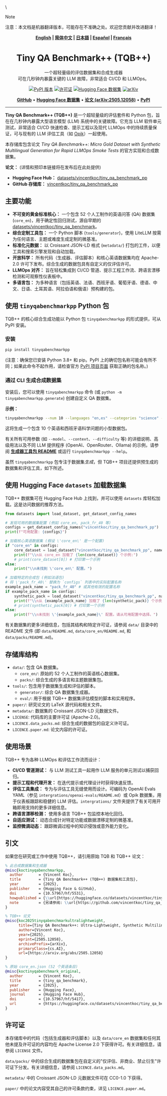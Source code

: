 \
> [!NOTE]
> 注意：本文档是机器翻译版本，可能存在不准确之处。欢迎您贡献并改进翻译！

<!-- SPDX-License-Identifier: Apache-2.0 OR CC BY 4.0 OR other -->
<div align="center"><b><a href="README.md">English</a> | <a href="README_zh.md">简体中文</a> | <a href="README_ja.md">日本語</a> | <a href="README_es.md">Español</a> | <a href="README_fr.md">Français</a></b></div>

<h1 align="center" style="border: none">
    <div style="border: none">
        <!-- 如果您有徽标，可以在此处添加。例如：
        <a href="YOUR_PROJECT_LINK"><picture>
            <source media="(prefers-color-scheme: dark)" srcset="PATH_TO_DARK_LOGO.svg">
            <source media="(prefers-color-scheme: light)" srcset="PATH_TO_LIGHT_LOGO.svg">
            <img alt="项目徽标" src="PATH_TO_LIGHT_LOGO.svg" width="200" />
        </picture></a>
        <br>
        -->
        Tiny QA Benchmark++ (TQB++)
    </div>
</h1>

<p align="center">
一个超轻量级的评估数据集和合成生成器 <br>可在几秒钟内暴露关键的 LLM 故障，非常适合 CI/CD 和 LLMOps。
</p>

<div align="center">
    <a href="https://pypi.org/project/tinyqabenchmarkpp/"><img alt="PyPI 版本" src="https://img.shields.io/pypi/v/tinyqabenchmarkpp"></a>
    <a href="https://github.com/vincentkoc/tiny_qa_benchmark_pp/blob/main/LICENSE"><img alt="许可证" src="https://img.shields.io/badge/Apache-2.0-green"></a>
    <a href="https://huggingface.co/datasets/vincentkoc/tiny_qa_benchmark_pp"><img alt="Hugging Face 数据集" src="https://img.shields.io/badge/🤗%20Dataset-Tiny%20QA%20Benchmark%2B%2B-blue"></a>
    <a href="https://arxiv.org/abs/2505.12058"><img alt="arXiv" src="https://img.shields.io/badge/arXiv-2505.12058-b31b1b.svg"></a>
    <!-- 如果您配置了 CI，请考虑添加 GitHub Actions 工作流徽章 -->
    <!-- 例如：<a href="YOUR_WORKFLOW_LINK"><img alt="构建状态" src="YOUR_WORKFLOW_BADGE_SVG_LINK"></a> -->
</div>

<p align="center">
    <a href="https://github.com/vincentkoc/tiny_qa_benchmark_pp"><b>GitHub</b></a> •
    <a href="https://huggingface.co/datasets/vincentkoc/tiny_qa_benchmark_pp"><b>Hugging Face 数据集</b></a> •
    <a href="https://arxiv.org/abs/2505.12058"><b>论文 (arXiv:2505.12058)</b></a> •
    <a href="https://pypi.org/project/tinyqabenchmarkpp/"><b>PyPI</b></a>
</p>

<hr>
<!-- 可选：如果您有项目缩略图，可以在此处添加 -->
<!-- <p align="center"><img alt="TQB++ 缩略图" src="path/to/your/thumbnail.png" width="700"></p> -->

**Tiny QA Benchmark++ (TQB++)** 是一个超轻量级的评估套件和 Python 包，旨在在几秒钟内暴露大型语言模型 (LLM) 系统中的关键故障。它充当 LLM 软件单元测试，非常适合 CI/CD 快速检查、提示工程以及现代 LLMOps 中的持续质量保证，可与现有的 LLM 评估工具（如 [Opik](https://github.com/comet-ml/opik/)）一起使用。

本存储库包含论文 *Tiny QA Benchmark++: Micro Gold Dataset with Synthetic Multilingual Generation for Rapid LLMOps Smoke Tests* 的官方实现和合成数据集。

**论文：** (详情和预印本链接将在发布后在此处提供)

- **Hugging Face Hub：** [datasets/vincentkoc/tiny_qa_benchmark_pp](https://huggingface.co/datasets/vincentkoc/tiny_qa_benchmark_pp)
- **GitHub 存储库：** [vincentkoc/tiny_qa_benchmark_pp](https://github.com/vincentkoc/tiny_qa_benchmark_pp)

## 主要功能

*   **不可变的黄金标准核心：** 一个包含 52 个人工制作的英语问答 (QA) 数据集 (`core_en`)，用于确定性回归测试，源自早期的 [datasets/vincentkoc/tiny_qa_benchmark](https://huggingface.co/datasets/vincentkoc/tiny_qa_benchmark)。
*   **综合定制工具包：** 一个 Python 脚本 (`tools/generator`)，使用 LiteLLM 按需为任何语言、主题或难度生成定制的微基准。
*   **标准化元数据：** 以 Croissant JSON-LD 格式 (`metadata/`) 打包的工件，以便工具和搜索引擎发现和自动加载。
*   **开放科学：** 所有代码（生成器、评估脚本）和核心英语数据集均在 Apache-2.0 许可下发布。综合生成的数据包具有自定义的仅评估许可。
*   **LLMOps 对齐：** 旨在轻松集成到 CI/CD 管道、提示工程工作流、跨语言漂移检测和可观察性仪表板中。
*   **多语言包：** 为多种语言（包括英语、法语、西班牙语、葡萄牙语、德语、中文、日语、土耳其语、阿拉伯语和俄语）预构建的包。

## 使用 `tinyqabenchmarkpp` Python 包

TQB++ 的核心综合生成功能以 Python 包 `tinyqabenchmarkpp` 的形式提供，可从 PyPI 安装。

### 安装

```bash
pip install tinyqabenchmarkpp
```

(注意：确保您已安装 Python 3.8+ 和 pip。PyPI 上的确切包名称可能会有所不同；如果此命令不起作用，请检查官方 [PyPI 项目页面](https://pypi.org/project/tinyqabenchmarkpp/) 获取正确的包名称。)

### 通过 CLI 生成合成数据集

安装后，您可以使用 `tinyqabenchmarkpp` 命令 (或 `python -m tinyqabenchmarkpp.generate`) 创建自定义 QA 数据集。

**示例：**
```bash
tinyqabenchmarkpp --num 10 --languages "en,es" --categories "science" --output-file "./science_pack.jsonl"
```

这将生成一个包含 10 个英语和西班牙语科学问题的小型数据包。

有关所有可用参数 (如 `--model`、`--context`、`--difficulty` 等) 的详细说明、高级用法以及不同 LLM 提供程序 (OpenAI、OpenRouter、Ollama) 的示例，请参阅 **[生成器工具包 README](tools/generator/README.md)** 或运行 `tinyqabenchmarkpp --help`。

虽然 `tinyqabenchmarkpp` 包专注于数据集*生成*，但 TQB++ 项目还提供预生成的数据集和评估工具，如下所述。

## 使用 Hugging Face `datasets` 加载数据集

TQB++ 数据集可在 Hugging Face Hub 上找到，并可以使用 `datasets` 库轻松加载。这是访问数据的推荐方法。

```python
from datasets import load_dataset, get_dataset_config_names

# 发现可用的数据集配置 (例如 core_en, pack_fr_40 等)
configs = get_dataset_config_names("vincentkoc/tiny_qa_benchmark_pp")
print(f"可用配置: {configs}")

# 加载核心英语数据集 (假设 \'core_en\' 是一个配置)
if "core_en" in configs:
    core_dataset = load_dataset("vincentkoc/tiny_qa_benchmark_pp", name="core_en", split="train")
    print(f"\\n从 core_en 加载了 {len(core_dataset)} 个示例:")
    # print(core_dataset[0]) # 打印第一个示例
else:
    print("\\n未找到 \'core_en\' 配置。")

# 加载特定的合成包 (例如法语包)
# 将 \'pack_fr_40\' 替换为 `configs` 列表中的实际配置名称
example_pack_name = "pack_fr_40" # 或其他有效的配置名称
if example_pack_name in configs:
    synthetic_pack = load_dataset("vincentkoc/tiny_qa_benchmark_pp", name=example_pack_name, split="train")
    print(f"\\n从 {example_pack_name} 加载了 {len(synthetic_pack)} 个示例:")
    # print(synthetic_pack[0]) # 打印第一个示例
else:
    print(f"\\n未找到 \'{example_pack_name}\' 配置。请从可用配置中选择。")

```

有关数据集的更多详细信息，包括其结构和特定许可证，请参阅 `data/` 目录中的 README 文件 (即 `data/README.md`, `data/core_en/README.md`, 和 `data/packs/README.md`)。

## 存储库结构

*   `data/`: 包含 QA 数据集。
    *   `core_en/`: 原始的 52 个人工制作的英语核心数据集。
    *   `packs/`: 综合生成的多语言和主题数据集包。
*   `tools/`: 包含用于数据集生成和评估的脚本。
    *   `generator/`: 综合 QA 数据集生成器。
    *   `eval/`: 用于根据 TQB++ 数据集评估模型的脚本和实用程序。
*   `paper/`: 研究论文的 LaTeX 源代码和相关文件。
*   `metadata/`: 数据集的 Croissant JSON-LD 元数据文件。
*   `LICENSE`: 代码库的主要许可证 (Apache-2.0)。
*   `LICENCE.data_packs.md`: 综合生成的数据包的自定义许可证。
*   `LICENCE.paper.md`: 论文内容的许可证。

## 使用场景

TQB++ 专为各种 LLMOps 和评估工作流而设计：

*   **CI/CD 管道测试：** 与 LLM 测试工具一起用作 LLM 服务的单元测试以捕获回归。
*   **提示工程和代理开发：** 在迭代提示或代理设计时获得快速反馈。
*   **评估工具集成：** 专为与评估工具无缝使用而设计。可编码为 OpenAI Evals YAML（参见 `intergrations/openai-evals/README.md`）或 Opik 数据集，用于仪表板跟踪和稳健的 LLM 评估。`intergrations/` 文件夹提供了有关可用开箱即用支持的更多详细信息。
*   **跨语言漂移检测：** 使用多语言 TQB++ 包监控本地化回归。
*   **自适应测试：** 动态合成针对特定功能或数据漂移定制的微基准。
*   **监控微调动态：** 跟踪微调过程中的知识侵蚀或意外能力变化。

## 引文

如果您在研究或工作中使用 TQB++，请引用原始 TQB 和 TQB++ 论文：

```bibtex
% 此合成数据集和生成器
@misc{koctinyqabenchmarkpp,
  author       = {Vincent Koc},
  title        = {Tiny QA Benchmark++ (TQB++) 数据集和工具包},
  year         = {2025},
  publisher    = {Hugging Face & GitHub},
  doi          = {10.57967/hf/5531},
  howpublished = {\\url{https://huggingface.co/datasets/vincentkoc/tiny_qa_benchmark_pp}},
  note         = {另请参阅: \\url{https://github.com/vincentkoc/tiny_qa_benchmark_pp}}
}

% TQB++ 论文
@misc{koc2025tinyqabenchmarkultralightweight,
      title={Tiny QA Benchmark++: Ultra-Lightweight, Synthetic Multilingual Dataset Generation & Smoke-Tests for Continuous LLM Evaluation}, 
      author={Vincent Koc},
      year={2025},
      eprint={2505.12058},
      archivePrefix={arXiv},
      primaryClass={cs.AI},
      url={https://arxiv.org/abs/2505.12058}
}

% 原始 core_en.json (52 个英语条目)
@misc{koctinyqabenchmark_original,
  author       = {Vincent Koc},
  title        = {tiny_qa_benchmark},
  year         = {2025},
  publisher    = {Hugging Face},
  journal      = {Hugging Face Hub},
  doi          = {10.57967/hf/5417},
  url          = {https://huggingface.co/datasets/vincentkoc/tiny_qa_benchmark}
}
```

<!-- % TQB++ JMLR 论文引文占位符 - 可用时更新
@article{koc2025tqb_pp,
  author       = {Vincent Koc},
  title        = {Tiny QA Benchmark$^{++}$: Micro Gold Dataset with Synthetic Multilingual Generation for Rapid LLMOps Smoke Tests},
  journal      = {Journal of Machine Learning Research (待定)},
  year         = {2025},
  volume       = {XX},
  number       = {X},
  pages        = {X-XX},
  url          = {http://jmlr.org/papers/vXX/koc25a.html} % 示例 URL
} -->

## 许可证
本存储库中的代码（包括生成器和评估脚本）以及 `data/core_en` 数据集和任何其他未提及许可证的内容均在 Apache License 2.0 下获得许可。有关详细信息，请参阅 `LICENSE` 文件。

`data/packs/` 中的综合生成的数据集包在自定义的"仅评估、非商业、禁止衍生"许可证下分发。有关详细信息，请参阅 `LICENCE.data_packs.md`。

`metadata/` 中的 Croissant JSON-LD 元数据文件可在 CC0-1.0 下获得。

`paper/` 中的论文内容受其自己的许可条款约束，详见 `LICENCE.paper.md`。 